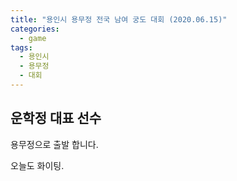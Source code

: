 ```yaml
---
title: "용인시 용무정 전국 남여 궁도 대회 (2020.06.15)"
categories:
  - game
tags:
  - 용인시
  - 용무정
  - 대회
---
```


## 운학정 대표 선수
용무정으로 출발 합니다.

오늘도 화이팅.